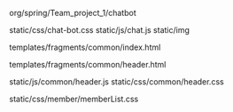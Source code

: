 org/spring/Team_project_1/chatbot


static/css/chat-bot.css
static/js/chat.js
static/img


templates/fragments/common/index.html
<div class="chat">


templates/fragments/common/header.html
<div class="search-sub off">



static/js/common/header.js
static/css/common/header.css


static/css/member/memberList.css

